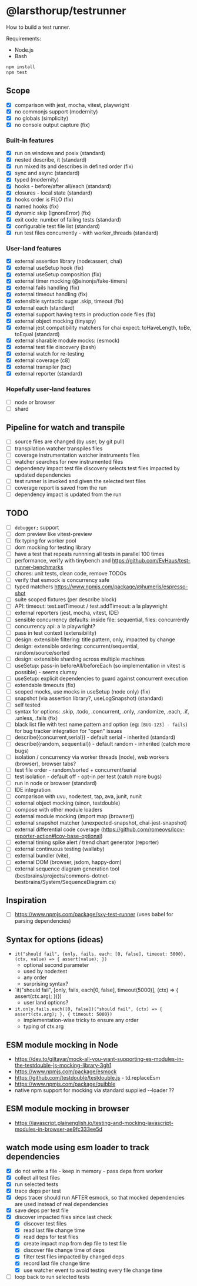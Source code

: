 # @larsthorup/testrunner

How to build a test runner.

Requirements:

- Node.js
- Bash

```bash
npm install
npm test
```

## Scope

- [x] comparison with jest, mocha, vitest, playwright
- [x] no commonjs support (modernity)
- [x] no globals (simplicity)
- [x] no console output capture (fix)

### Built-in features

- [x] run on windows and posix (standard)
- [x] nested describe, it (standard)
- [x] run mixed its and describes in defined order (fix)
- [x] sync and async (standard)
- [x] typed (modernity)
- [x] hooks - before/after all/each (standard)
- [x] closures - local state (standard)
- [x] hooks order is FILO (fix)
- [x] named hooks (fix)
- [x] dynamic skip (IgnoreError) (fix)
- [x] exit code: number of failing tests (standard)
- [x] configurable test file list (standard)
- [x] run test files concurrently - with worker_threads (standard)

### User-land features

- [x] external assertion library (node:assert, chai)
- [x] external useSetup hook (fix)
- [x] external useSetup composition (fix)
- [x] external timer mocking (@sinonjs/fake-timers)
- [x] external fails handling (fix)
- [x] external timeout handling (fix)
- [x] extensible syntactic sugar .skip, timeout (fix)
- [x] external each (standard)
- [x] external support having tests in production code files (fix)
- [x] external object mocking (tinyspy)
- [x] external jest compatibility matchers for chai expect: toHaveLength, toBe, toEqual (standard)
- [x] external sharable module mocks: (esmock)
- [x] external test file discovery (bash)
- [x] external watch for re-testing
- [x] external coverage (c8)
- [x] external transpiler (tsc)
- [x] external reporter (standard)

### Hopefully user-land features

- [ ] node or browser
- [ ] shard

## Pipeline for watch and transpile

- [ ] source files are changed (by user, by git pull)
- [ ] transpilation watcher transpiles files
- [ ] coverage instrumentation watcher instruments files
- [ ] watcher searches for new instrumented files
- [ ] dependency impact test file discovery selects test files impacted by updated dependencies
- [ ] test runner is invoked and given the selected test files
- [ ] coverage report is saved from the run
- [ ] dependency impact is updated from the run

## TODO

- [ ] `debugger;` support
- [ ] dom preview like vitest-preview
- [ ] fix typing for worker pool
- [ ] dom mocking for testing library
- [ ] have a test that repeats runnning all tests in parallel 100 times
- [ ] performance, verify with tinybench and https://github.com/EvHaus/test-runner-benchmarks
- [ ] chores: unit tests, clean code, remove TODOs
- [ ] verify that esmock is concurrency safe
- [ ] typed matchers https://www.npmjs.com/package/@humeris/espresso-shot
- [ ] suite scoped fixtures (per describe block)
- [ ] API: timeout: test.setTimeout / test.addTimeout: a la playwright
- [ ] external reporters (jest, mocha, vitest, IDE)
- [ ] sensible concurrency defaults: inside file: sequential, files: concurrently
- [ ] concurrency api: a la playwright?
- [ ] pass in test context (extensibility)
- [ ] design: extensible filtering: title pattern, only, impacted by change
- [ ] design: extensible ordering: concurrent/sequential, random/source/sorted
- [ ] design: extensible sharding across multiple machines
- [ ] useSetup: pass-in beforeAll/beforeEach (so implementation in vitest is possible) - seems clumsy
- [ ] useSetup: explicit dependencies to guard against concurrent execution
- [ ] extendable timeouts (fix)
- [ ] scoped mocks, use mocks in useSetup (node only) (fix)
- [ ] snapshot (via assertion library?, useLogSnapshot) (standard)
- [ ] self tested
- [ ] syntax for options: .skip, .todo, .concurrent, .only, .randomize, .each, .if, .unless, .fails (fix)
- [ ] black list file with test name pattern and option (eg: `[BUG-123] - fails`) for bug tracker integration for "open" issues
- [ ] describe({concurrent,serial}) - default serial - inherited (standard)
- [ ] describe({random, sequential}) - default random - inherited (catch more bugs)
- [ ] isolation / concurrency via worker threads (node), web workers (browser), browser tabs?
- [ ] test file order - random/sorted + concurrent/serial
- [ ] test isolation - default off - opt-in per test (catch more bugs)
- [ ] run in node or browser (standard)
- [ ] IDE integration
- [ ] comparison with uvu, node:test, tap, ava, junit, nunit
- [ ] external object mocking (sinon, testdouble)
- [ ] compose with other module loaders
- [ ] external module mocking (import map (browser))
- [ ] external snapshot matcher (unexpected-snapshot, chai-jest-snapshot)
- [ ] external differential code coverage (https://github.com/romeovs/lcov-reporter-action#lcov-base-optional)
- [ ] external timing spike alert / trend chart generator (reporter)
- [ ] external continuous testing (wallaby)
- [ ] external bundler (vite),
- [ ] external DOM (browser, jsdom, happy-dom)
- [ ] external sequence diagram generation tool (bestbrains/projects/commons-dotnet-bestbrains/System/SequenceDiagram.cs)

## Inspiration

- [ ] https://www.npmjs.com/package/sxy-test-runner (uses babel for parsing dependencies)

## Syntax for options (ideas)

- `it("should fail", {only, fails, each: [0, false], timeout: 5000}, (ctx, value) => { assert(value); })`
  - optional second parameter
  - used by node:test
  - any order
  - surprising syntax?
- `it("should fail", [only, fails, each[0, false], timeout(5000)], (ctx) => { assert(ctx.arg); })})
  - user land options?
- `it.only.fails.each([0, false])("should fail", (ctx) => { assert(ctx.arg); }, { timeout: 5000})`
  - implementation-wise tricky to ensure any order
  - typing of ctx.arg

## ESM module mocking in Node

- https://dev.to/giltayar/mock-all-you-want-supporting-es-modules-in-the-testdouble-js-mocking-library-3gh1
- https://www.npmjs.com/package/esmock
- https://github.com/testdouble/testdouble.js - td.replaceEsm
- https://www.npmjs.com/package/quibble
- native npm support for mocking via standard supplied --loader ??

## ESM module mocking in browser

- https://javascript.plainenglish.io/testing-and-mocking-javascript-modules-in-browser-ae9fc333ee5d

## watch mode using esm loader to track dependencies

- [x] do not write a file - keep in memory - pass deps from worker
- [x] collect all test files
- [x] run selected tests
- [x] trace deps per test
- [x] deps tracer should run AFTER esmock, so that mocked dependencies are used instead of real dependencies
- [x] save deps per test file
- [x] discover impacted files since last check
  - [x] discover test files
  - [x] read last file change time
  - [x] read deps for test files
  - [x] create impact map from dep file to test file
  - [x] discover file change time of deps
  - [x] filter test files impacted by changed deps
  - [x] record last file change time
  - [x] use watcher event to avoid testing every file change time
- [ ] loop back to run selected tests
